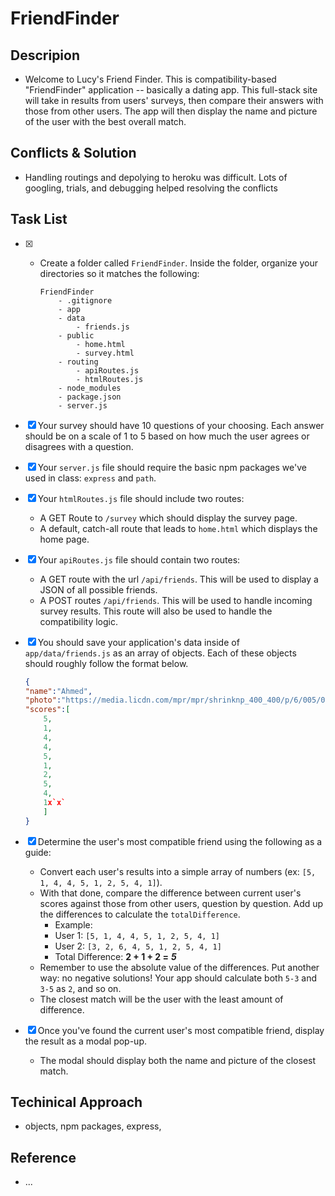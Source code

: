 # FriendFinder
## Descripion

-   Welcome to Lucy's Friend Finder.
    This is compatibility-based "FriendFinder" application -- basically a dating app. 
    This full-stack site will take in results from users' surveys, then compare their answers with those from other users. The app will then display the name and picture of the user with the best overall match. 

## Conflicts & Solution
-   Handling routings and depolying to heroku was difficult. Lots of googling, trials, and debugging helped        resolving the conflicts

## Task List
-   [x] * Create a folder called `FriendFinder`. Inside the folder, organize your directories so it matches 
    the following:

    ```
    FriendFinder
        - .gitignore
        - app
        - data
            - friends.js
        - public
            - home.html
            - survey.html
        - routing
            - apiRoutes.js
            - htmlRoutes.js
        - node_modules
        - package.json
        - server.js
    ```
-   [x] Your survey should have 10 questions of your choosing. Each answer should be on a scale of 1 to 5          based on how much the user agrees or disagrees with a question.
-   [x] Your `server.js` file should require the basic npm packages we've used in class: `express` and `path`.
-   [x] Your `htmlRoutes.js` file should include two routes:
    * A GET Route to `/survey` which should display the survey page.
    * A default, catch-all route that leads to `home.html` which displays the home page. 
-   [x]  Your `apiRoutes.js` file should contain two routes:
    * A GET route with the url `/api/friends`. This will be used to display a JSON of all possible friends.
    * A POST routes `/api/friends`. This will be used to handle incoming survey results. This route will also be used to handle the compatibility logic. 
-   [x] You should save your application's data inside of `app/data/friends.js` as an array of objects. Each 
    of these objects should roughly follow the format below.

    ```json
    {
    "name":"Ahmed",
    "photo":"https://media.licdn.com/mpr/mpr/shrinknp_400_400/p/6/005/064/1bd/3435aa3.jpg",
    "scores":[
        5,
        1,
        4,
        4,
        5,
        1,
        2,
        5,
        4,
        1x`x`
        ]
    }
    ```
   
-   [x] Determine the user's most compatible friend using the following as a guide:
    * Convert each user's results into a simple array of numbers (ex: `[5, 1, 4, 4, 5, 1, 2, 5, 4, 1]`).
    * With that done, compare the difference between current user's scores against those from other users, question by question. Add up the differences to calculate the `totalDifference`.
        * Example: 
        * User 1: `[5, 1, 4, 4, 5, 1, 2, 5, 4, 1]`
        * User 2: `[3, 2, 6, 4, 5, 1, 2, 5, 4, 1]`
        * Total Difference: **2 + 1 + 2 =** **_5_**
    * Remember to use the absolute value of the differences. Put another way: no negative solutions! Your app should calculate both `5-3` and `3-5` as `2`, and so on. 
    * The closest match will be the user with the least amount of difference.    
-   [x] Once you've found the current user's most compatible friend, display the result as a modal pop-up.
    * The modal should display both the name and picture of the closest match.  

## Techinical Approach
-   objects, npm packages, express, 

## Reference
-   ...

